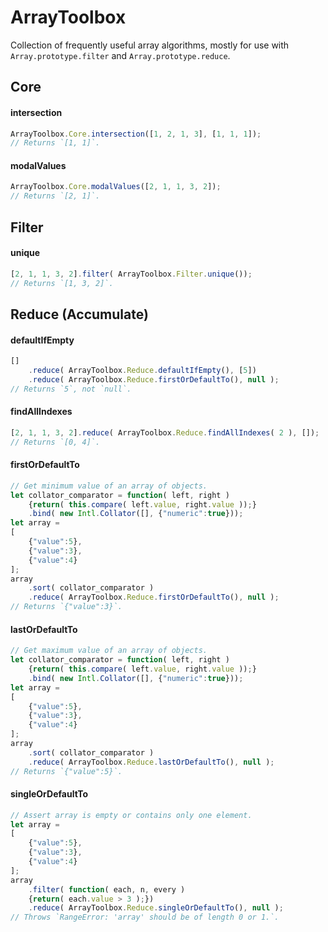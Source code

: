 # ArrayToolbox
Collection of frequently useful array algorithms, mostly for use with `Array.prototype.filter` and `Array.prototype.reduce`.

## Core
#### intersection
```JavaScript
ArrayToolbox.Core.intersection([1, 2, 1, 3], [1, 1, 1]);
// Returns `[1, 1]`.
```
#### modalValues
```JavaScript
ArrayToolbox.Core.modalValues([2, 1, 1, 3, 2]);
// Returns `[2, 1]`.
```

## Filter
#### unique
```JavaScript
[2, 1, 1, 3, 2].filter( ArrayToolbox.Filter.unique());
// Returns `[1, 3, 2]`.
```

## Reduce (Accumulate)
#### defaultIfEmpty
```JavaScript
[]
	.reduce( ArrayToolbox.Reduce.defaultIfEmpty(), [5])
	.reduce( ArrayToolbox.Reduce.firstOrDefaultTo(), null );
// Returns `5`, not `null`.
```
#### findAllIndexes
```JavaScript
[2, 1, 1, 3, 2].reduce( ArrayToolbox.Reduce.findAllIndexes( 2 ), []);
// Returns `[0, 4]`.
```
#### firstOrDefaultTo
```JavaScript
// Get minimum value of an array of objects.
let collator_comparator = function( left, right )
	{return( this.compare( left.value, right.value ));}
	.bind( new Intl.Collator([], {"numeric":true}));
let array =
[
	{"value":5},
	{"value":3},
	{"value":4}
];
array
	.sort( collator_comparator )
	.reduce( ArrayToolbox.Reduce.firstOrDefaultTo(), null );
// Returns `{"value":3}`.
```
#### lastOrDefaultTo
```JavaScript
// Get maximum value of an array of objects.
let collator_comparator = function( left, right )
	{return( this.compare( left.value, right.value ));}
	.bind( new Intl.Collator([], {"numeric":true}));
let array =
[
	{"value":5},
	{"value":3},
	{"value":4}
];
array
	.sort( collator_comparator )
	.reduce( ArrayToolbox.Reduce.lastOrDefaultTo(), null );
// Returns `{"value":5}`.
```
#### singleOrDefaultTo
```JavaScript
// Assert array is empty or contains only one element.
let array =
[
	{"value":5},
	{"value":3},
	{"value":4}
];
array
	.filter( function( each, n, every )
	{return( each.value > 3 );})
	.reduce( ArrayToolbox.Reduce.singleOrDefaultTo(), null );
// Throws `RangeError: 'array' should be of length 0 or 1.`.
```
